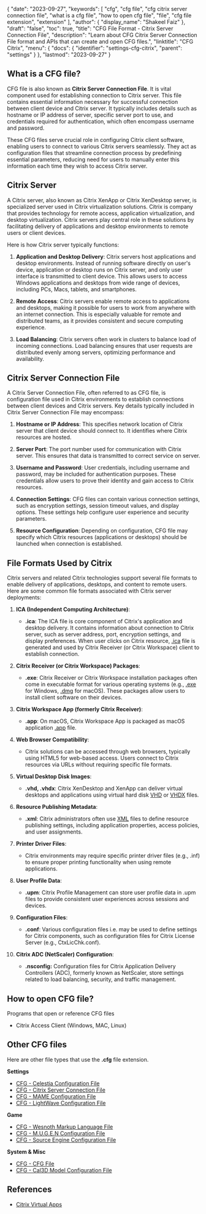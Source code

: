 {
  "date": "2023-09-27",
  "keywords": [
    "cfg",
    "cfg file",
    "cfg citrix server connection file",
    "what is a cfg file",
    "how to open cfg file",
    "file",
    "cfg file extension",
    "extension"
  ],
  "author": {
    "display_name": "Shakeel Faiz"
  },
  "draft": "false",
  "toc": true,
  "title": "CFG File Format - Citrix Server Connection File",
  "description": "Learn about CFG Citrix Server Connection File format and APIs that can create and open CFG files.",
  "linktitle": "CFG Citrix",
  "menu": {
    "docs": {
      "identifier": "settings-cfg-citrix",
      "parent": "settings"
    }
  },
  "lastmod": "2023-09-27"
}

## What is a CFG file?

CFG file is also known as **Citrix Server Connection File**. It is vital component used for establishing connection to Citrix server. This file contains essential information necessary for successful connection between client device and Citrix server. It typically includes details such as hostname or IP address of server, specific server port to use, and credentials required for authentication, which often encompass username and password.

These CFG files serve crucial role in configuring Citrix client software, enabling users to connect to various Citrix servers seamlessly. They act as configuration files that streamline connection process by predefining essential parameters, reducing need for users to manually enter this information each time they wish to access Citrix server.

## Citrix Server

A Citrix server, also known as Citrix XenApp or Citrix XenDesktop server, is specialized server used in Citrix virtualization solutions. Citrix is company that provides technology for remote access, application virtualization, and desktop virtualization. Citrix servers play central role in these solutions by facilitating delivery of applications and desktop environments to remote users or client devices.

Here is how Citrix server typically functions:

1.  **Application and Desktop Delivery**: Citrix servers host applications and desktop environments. Instead of running software directly on user's device, application or desktop runs on Citrix server, and only user interface is transmitted to client device. This allows users to access Windows applications and desktops from wide range of devices, including PCs, Macs, tablets, and smartphones.
    
2.  **Remote Access**: Citrix servers enable remote access to applications and desktops, making it possible for users to work from anywhere with an internet connection. This is especially valuable for remote and distributed teams, as it provides consistent and secure computing experience.
    
3.  **Load Balancing**: Citrix servers often work in clusters to balance load of incoming connections. Load balancing ensures that user requests are distributed evenly among servers, optimizing performance and availability.

## Citrix Server Connection File

A Citrix Server Connection File, often referred to as CFG file, is configuration file used in Citrix environments to establish connections between client devices and Citrix servers. Key details typically included in Citrix Server Connection File may encompass:

1.  **Hostname or IP Address**: This specifies network location of Citrix server that client device should connect to. It identifies where Citrix resources are hosted.
    
2.  **Server Port**: The port number used for communication with Citrix server. This ensures that data is transmitted to correct service on server.
    
3.  **Username and Password**: User credentials, including username and password, may be included for authentication purposes. These credentials allow users to prove their identity and gain access to Citrix resources.
    
4.  **Connection Settings**: CFG files can contain various connection settings, such as encryption settings, session timeout values, and display options. These settings help configure user experience and security parameters.
    
5.  **Resource Configuration**: Depending on configuration, CFG file may specify which Citrix resources (applications or desktops) should be launched when connection is established.

## File Formats Used by Citrix

Citrix servers and related Citrix technologies support several file formats to enable delivery of applications, desktops, and content to remote users. Here are some common file formats associated with Citrix server deployments:

1.  **ICA (Independent Computing Architecture)**:
    
    -   **.ica**: The ICA file is core component of Citrix's application and desktop delivery. It contains information about connection to Citrix server, such as server address, port, encryption settings, and display preferences. When user clicks on Citrix resource, [.ica](/misc/ica/) file is generated and used by Citrix Receiver (or Citrix Workspace) client to establish connection.
2.  **Citrix Receiver (or Citrix Workspace) Packages**:
    
    -   **.exe**: Citrix Receiver or Citrix Workspace installation packages often come in executable format for various operating systems (e.g., [.exe](/executable/exe/) for Windows, [.dmg](/compression/dmg/) for macOS). These packages allow users to install client software on their devices.
3.  **Citrix Workspace App (formerly Citrix Receiver)**:
    
    -   **.app**: On macOS, Citrix Workspace App is packaged as macOS application [.app](/executable/app/) file.
4.  **Web Browser Compatibility**:
    
    -   Citrix solutions can be accessed through web browsers, typically using HTML5 for web-based access. Users connect to Citrix resources via URLs without requiring specific file formats.
5.  **Virtual Desktop Disk Images**:
    
    -   **.vhd, .vhdx**: Citrix XenDesktop and XenApp can deliver virtual desktops and applications using virtual hard disk [VHD](/disc-and-media/vhd/) or [VHDX](/disc-and-media/vhdx/) files.
6.  **Resource Publishing Metadata**:
    
    -   **.xml**: Citrix administrators often use [XML](/web/xml/) files to define resource publishing settings, including application properties, access policies, and user assignments.
7.  **Printer Driver Files**:
    
    -   Citrix environments may require specific printer driver files (e.g., .inf) to ensure proper printing functionality when using remote applications.
8.  **User Profile Data**:
    
    -   **.upm**: Citrix Profile Management can store user profile data in .upm files to provide consistent user experiences across sessions and devices.
9.  **Configuration Files**:
    
    -   **.conf**: Various configuration files i.e.  may be used to define settings for Citrix components, such as configuration files for Citrix License Server (e.g., CtxLicChk.conf).
10.  **Citrix ADC (NetScaler) Configuration**:

     -   **.nsconfig:** Configuration files for Citrix Application Delivery Controllers (ADC), formerly known as NetScaler, store settings related to load balancing, security, and traffic management.

## How to open CFG file?

Programs that open or reference CFG files

- Citrix Access Client (Windows, MAC, Linux)

## Other CFG files

Here are other file types that use the **.cfg** file extension.

**Settings**
- [CFG - Celestia Configuration File](/settings/cfg-celestia/)
- [CFG - Citrix Server Connection File](/settings/cfg-citrix/)
- [CFG - MAME Configuration File](/settings/cfg-mame/)
- [CFG - LightWave Configuration File](/settings/cfg-lightwave/)

**Game**
- [CFG - Wesnoth Markup Language File](/game/cfg-wesnoth/)
- [CFG - M.U.G.E.N Configuration File](/game/cfg-mugen/)
- [CFG - Source Engine Configuration File](/game/cfg-sourceengine/)

**System & Misc**
- [CFG - CFG File](/system/cfg/)
- [CFG - Cal3D Model Configuration File](/misc/cfg-cal3d/)

## References
* [Citrix Virtual Apps](https://en.wikipedia.org/wiki/Citrix_Virtual_Apps)
